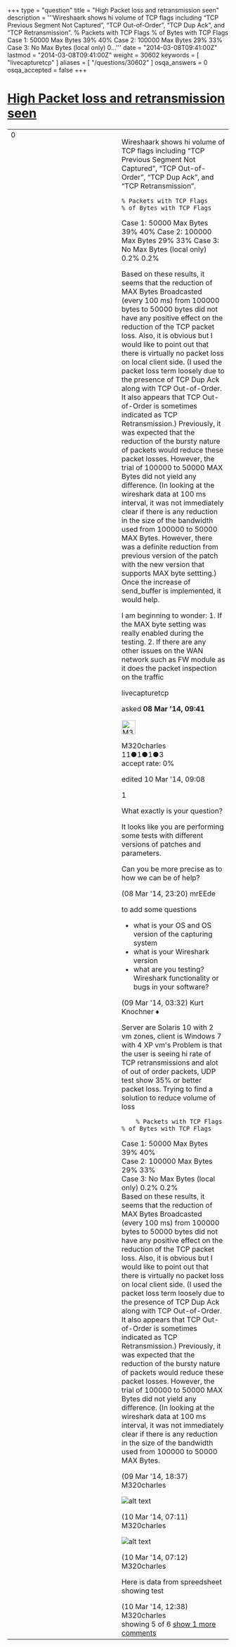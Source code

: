 +++
type = "question"
title = "High Packet loss and retransmission seen"
description = '''Wireshaark shows hi volume of TCP flags including “TCP Previous Segment Not Captured”, “TCP Out-of-Order”, “TCP Dup Ack”, and “TCP Retransmission”. % Packets with TCP Flags % of Bytes with TCP Flags  Case 1: 50000 Max Bytes 39% 40% Case 2: 100000 Max Bytes 29% 33% Case 3: No Max Bytes (local only) 0...'''
date = "2014-03-08T09:41:00Z"
lastmod = "2014-03-08T09:41:00Z"
weight = 30602
keywords = [ "livecapturetcp" ]
aliases = [ "/questions/30602" ]
osqa_answers = 0
osqa_accepted = false
+++

<div class="headNormal">

# [High Packet loss and retransmission seen](/questions/30602/high-packet-loss-and-retransmission-seen)

</div>

<div id="main-body">

<div id="askform">

<table id="question-table" style="width:100%;"><colgroup><col style="width: 50%" /><col style="width: 50%" /></colgroup><tbody><tr class="odd"><td style="width: 30px; vertical-align: top"><div class="vote-buttons"><div id="post-30602-score" class="post-score" title="current number of votes">0</div><div id="favorite-count" class="favorite-count"></div></div></td><td><div id="item-right"><div class="question-body"><p>Wireshaark shows hi volume of TCP flags including “TCP Previous Segment Not Captured”, “TCP Out-of-Order”, “TCP Dup Ack”, and “TCP Retransmission”.</p><pre><code>% Packets with TCP Flags    % of Bytes with TCP Flags</code></pre><p>Case 1: 50000 Max Bytes 39% 40% Case 2: 100000 Max Bytes 29% 33% Case 3: No Max Bytes (local only) 0.2% 0.2%</p><p>Based on these results, it seems that the reduction of MAX Bytes Broadcasted (every 100 ms) from 100000 bytes to 50000 bytes did not have any positive effect on the reduction of the TCP packet loss. Also, it is obvious but I would like to point out that there is virtually no packet loss on local client side. (I used the packet loss term loosely due to the presence of TCP Dup Ack along with TCP Out-of-Order. It also appears that TCP Out-of-Order is sometimes indicated as TCP Retransmission.) Previously, it was expected that the reduction of the bursty nature of packets would reduce these packet losses. However, the trial of 100000 to 50000 MAX Bytes did not yield any difference. (In looking at the wireshark data at 100 ms interval, it was not immediately clear if there is any reduction in the size of the bandwidth used from 100000 to 50000 MAX Bytes. However, there was a definite reduction from previous version of the patch with the new version that supports MAX byte settting.) Once the increase of send_buffer is implemented, it would help.</p><p>I am beginning to wonder: 1. If the MAX byte setting was really enabled during the testing. 2. If there are any other issues on the WAN network such as FW module as it does the packet inspection on the traffic</p></div><div id="question-tags" class="tags-container tags">livecapturetcp</div><div id="question-controls" class="post-controls"></div><div class="post-update-info-container"><div class="post-update-info post-update-info-user"><p>asked <strong>08 Mar '14, 09:41</strong></p><img src="https://secure.gravatar.com/avatar/dc245cc51aeac2873e38c421dacb8fb5?s=32&amp;d=identicon&amp;r=g" class="gravatar" width="32" height="32" alt="M320charles&#39;s gravatar image" /><p>M320charles<br />
<span class="score" title="11 reputation points">11</span><span title="1 badges"><span class="badge1">●</span><span class="badgecount">1</span></span><span title="1 badges"><span class="silver">●</span><span class="badgecount">1</span></span><span title="3 badges"><span class="bronze">●</span><span class="badgecount">3</span></span><br />
<span class="accept_rate" title="Rate of the user&#39;s accepted answers">accept rate:</span> <span title="M320charles has no accepted answers">0%</span></p></div><div class="post-update-info post-update-info-edited"><p>edited 10 Mar '14, 09:08</p></div></div><div id="comments-container-30602" class="comments-container"><span id="30606"></span><div id="comment-30606" class="comment"><div id="post-30606-score" class="comment-score">1</div><div class="comment-text"><p>What exactly is your question?</p><p>It looks like you are performing some tests with different versions of patches and parameters.</p><p>Can you be more precise as to how we can be of help?</p></div><div id="comment-30606-info" class="comment-info"><span class="comment-age">(08 Mar '14, 23:20)</span> mrEEde</div></div><span id="30611"></span><div id="comment-30611" class="comment"><div id="post-30611-score" class="comment-score"></div><div class="comment-text"><p>to add some questions</p><ul><li>what is your OS and OS version of the capturing system</li><li>what is your Wireshark version</li><li>what are you testing? Wireshark functionality or bugs in your software?</li></ul></div><div id="comment-30611-info" class="comment-info"><span class="comment-age">(09 Mar '14, 03:32)</span> Kurt Knochner ♦</div></div><span id="30627"></span><div id="comment-30627" class="comment"><div id="post-30627-score" class="comment-score"></div><div class="comment-text"><p>Server are Solaris 10 with 2 vm zones, client is Windows 7 with 4 XP vm's Problem is that the user is seeing hi rate of TCP retransmissions and alot of out of order packets, UDP test show 35% or better packet loss. Trying to find a solution to reduce volume of loss</p><pre><code>    % Packets with TCP Flags        % of Bytes with TCP Flags</code></pre><p>Case 1: 50000 Max Bytes 39% 40%<br />
Case 2: 100000 Max Bytes 29% 33%<br />
Case 3: No Max Bytes (local only) 0.2% 0.2%<br />
Based on these results, it seems that the reduction of MAX Bytes Broadcasted (every 100 ms) from 100000 bytes to 50000 bytes did not have any positive effect on the reduction of the TCP packet loss. Also, it is obvious but I would like to point out that there is virtually no packet loss on local client side. (I used the packet loss term loosely due to the presence of TCP Dup Ack along with TCP Out-of-Order. It also appears that TCP Out-of-Order is sometimes indicated as TCP Retransmission.) Previously, it was expected that the reduction of the bursty nature of packets would reduce these packet losses. However, the trial of 100000 to 50000 MAX Bytes did not yield any difference. (In looking at the wireshark data at 100 ms interval, it was not immediately clear if there is any reduction in the size of the bandwidth used from 100000 to 50000 MAX Bytes.</p></div><div id="comment-30627-info" class="comment-info"><span class="comment-age">(09 Mar '14, 18:37)</span> M320charles</div></div><span id="30650"></span><div id="comment-30650" class="comment"><div id="post-30650-score" class="comment-score"></div><div class="comment-text"><p><img src="https://osqa-ask.wireshark.org/upfiles/50000_Summary_2.png" alt="alt text" /></p></div><div id="comment-30650-info" class="comment-info"><span class="comment-age">(10 Mar '14, 07:11)</span> M320charles</div></div><span id="30651"></span><div id="comment-30651" class="comment"><div id="post-30651-score" class="comment-score"></div><div class="comment-text"><p><img src="https://osqa-ask.wireshark.org/upfiles/No_maxbyte_local_Summary_1.png" alt="alt text" /></p></div><div id="comment-30651-info" class="comment-info"><span class="comment-age">(10 Mar '14, 07:12)</span> M320charles</div></div><span id="30663"></span><div id="comment-30663" class="comment not_top_scorer"><div id="post-30663-score" class="comment-score"></div><div class="comment-text"><p>Here is data from spreedsheet showing test</p></div><div id="comment-30663-info" class="comment-info"><span class="comment-age">(10 Mar '14, 12:38)</span> M320charles</div></div></div><div id="comment-tools-30602" class="comment-tools"><span class="comments-showing"> showing 5 of 6 </span> <a href="#" class="show-all-comments-link">show 1 more comments</a></div><div class="clear"></div><div id="comment-30602-form-container" class="comment-form-container"></div><div class="clear"></div></div></td></tr></tbody></table>

</div>

</div>

